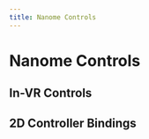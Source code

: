 ```yaml
---
title: Nanome Controls
---
```


# Nanome Controls

## In-VR Controls

<vimg src="controls-page/1_Trigger.png" />
<vimg src="controls-page/2_Grip.png" />
<vimg src="controls-page/3_RTB.png" />
<vimg src="controls-page/4_LTB.png" />
<vimg src="controls-page/5_Joystick.png" />
<vimg src="controls-page/6_MenuButton.png" />
<vimg src="controls-page/7_RJoystick.png" />
<vimg src="controls-page/8_LJoystick.png" />

## 2D Controller Bindings

<vimg src="controls-page/2D_Controller.png" />
